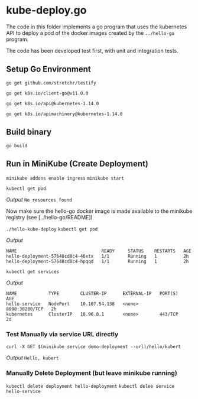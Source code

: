 # kube-deploy.go

The code in this folder implements a go program that uses the kubernetes API to deploy a pod of the docker images
created by the `../hello-go` program.

The code has been developed test first, with unit and integration tests. 

## Setup Go Environment

`go get github.com/stretchr/testify`

`go get k8s.io/client-go@v11.0.0`

`go get k8s.io/api@kubernetes-1.14.0`

`go get k8s.io/apimachinery@kubernetes-1.14.0`

## Build binary

`go build`

## Run in MiniKube  (Create Deployment)

`minikube addons enable ingress`
`minikube start`


`kubectl get pod` 

*Output*
`No resources found`

Now make sure the hello-go docker image is made available to the minikube registry (see [../hello-go/README])

`./hello-kube-deploy`
`kubectl get pod`

*Output*
```
NAME                                READY     STATUS    RESTARTS   AGE
hello-deployment-57648cd8c4-46xtx   1/1       Running   1          2h
hello-deployment-57648cd8c4-hpqqd   1/1       Running   1          2h
```

`kubectl get services`

*Output*
```
NAME            TYPE        CLUSTER-IP      EXTERNAL-IP   PORT(S)          AGE
hello-service   NodePort    10.107.54.138   <none>        8090:30280/TCP   2h
kubernetes      ClusterIP   10.96.0.1       <none>        443/TCP          2d
```

### Test Manually via service URL directly

`curl -X GET $(minikube service demo-deployment --url)/hello/kubert`

*Output*
`Hello, kubert`

### Manually Delete Deployment (but leave minikube running)

`kubectl delete deployment hello-deployment`
`kubectl delee service hello-service`
